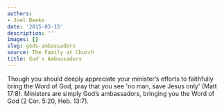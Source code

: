 ```yaml
---
authors:
- Joel Beeke
date: '2015-03-15'
description: ''
images: []
slug: gods-ambassadors
source: The Family at Church
title: God's Ambassadors
---
```


Though you should deeply appreciate your minister’s efforts to faithfully bring the Word of God, pray that you see 'no man, save Jesus only' (Matt 17:8). Ministers are simply God’s ambassadors, bringing you the Word of God (2 Cor. 5:20, Heb. 13:7).